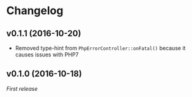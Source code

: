 Changelog
=========

## v0.1.1 (2016-10-20)

- Removed type-hint from `PhpErrorController::onFatal()` because it causes issues with PHP7

## v0.1.0 (2016-10-18)

_First release_